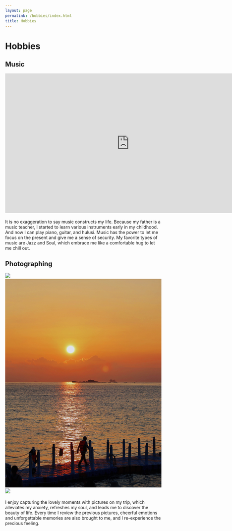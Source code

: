 ```yaml
---
layout: page
permalink: /hobbies/index.html
title: Hobbies
---
```


# Hobbies

## Music

<div>
<iframe 
    height=450 
    width=800 
    src="https://youtu.be/uvTYTe_9U4g?si=7hdJaIAD249TxZzP" 
    frameborder=0 
    allowfullscreen>
</iframe>

</div>
<br>It is no exaggeration to say music constructs my life. Because my father is a music teacher, I started to learn various instruments early in my childhood. And now I can play piano, guitar, and hulusi. Music has the power to let me focus on the present and give me a sense of security. My favorite types of music are Jazz and Soul, which embrace me like a comfortable hug to let me chill out.




## Photographing

<div class="third">
<img src="/images/p2.jpg">
<img src="/images/p5.jpg">
<img src="/images/p3.jpg">
</div>
<br>I enjoy capturing the lovely moments with pictures on my trip, which alleviates my anxiety, refreshes my soul, and leads me to discover the beauty of life. Every time I review the previous pictures, cheerful emotions and unforgettable memories are also brought to me, and I re-experience the precious feeling.




